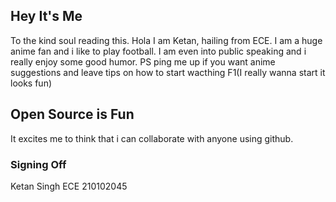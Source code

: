 ## Hey It's Me

To the kind soul reading this. Hola I am Ketan, hailing from ECE. I am a huge 
anime fan and i like to play football. I am even into public speaking and i really 
enjoy some good humor. PS ping me up if you want anime suggestions and leave tips 
on how to start wacthing F1(I really wanna start it looks fun)

## Open Source is Fun
It excites me to think that i can collaborate with anyone using github.

### Signing Off
Ketan Singh
ECE
210102045

